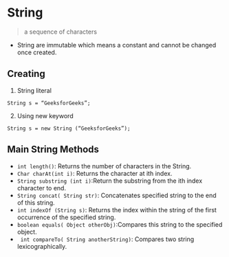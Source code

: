 
# String
> a sequence of characters
* String are immutable which means a constant and cannot be changed once created.

## Creating
1. String literal
```
String s = “GeeksforGeeks”;
```
2. Using new keyword
```
String s = new String (“GeeksforGeeks”);
```

## Main String Methods 
* `int length()`: Returns the number of characters in the String.
* `Char charAt(int i)`: Returns the character at ith index.
* `String substring (int i)`:Return the substring from the ith  index character to end.
* `String concat( String str)`: Concatenates specified string to the end of this string.
* `int indexOf (String s)`:  Returns the index within the string of the first occurrence of the specified string.
* `boolean equals( Object otherObj)`:Compares this string to the specified object.
* ` int compareTo( String anotherString)`: Compares two string lexicographically.
